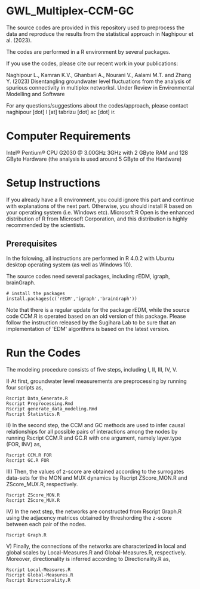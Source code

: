 # GWL_Multiplex-CCM-GC
The source codes are provided in this repository used to preprocess the data and reproduce the results from the statistical approach in Naghipour et al. (2023).

The codes are performed in a R environment by several packages.

If you use the codes, please cite our recent work in your publications:

Naghipour L., Kamran K.V., Ghanbari A., Nourani V., Aalami M.T. and Zhang Y. (2023) Disentangling groundwater level fluctuations from the analysis of spurious connectivity in multiplex networksl. Under Review in Environmental Modelling and Software 

For any questions/suggestions about the codes/approach, please contact naghipour [dot] l [at] tabrizu [dot] ac [dot] ir.

# Computer Requirements
Intel® Pentium® CPU G2030 @ 3.00GHz 3GHz with 2 GByte RAM and 128 GByte Hardware (the analysis is used around 5 GByte of the Hardware)

# Setup Instructions
If you already have a R environment, you could ignore this part and continue with explanations of the next part. Otherwise, you should install R based on your operating system (i.e. Windows etc). Microsoft R Open is the enhanced distribution of R from Microsoft Corporation, and this distribution is highly recommended by the scientists.  

## Prerequisites
In the folowing, all instructions are performed in R 4.0.2 with Ubuntu desktop operating system (as well as Windows 10). 

The source codes need several packages, including rEDM, igraph, brainGraph.

```{r}
# install the packages
install.packages(c('rEDM','igraph','brainGraph'))
```

Note that there is a regular update for the package rEDM, while the source code CCM.R is operated based on an old version of this package. Please follow the instruction released by the Sugihara Lab to be sure that an implementation of 'EDM' algorithms is based on the latest version. 

# Run the Codes
The modeling procedure consists of five steps, including I, II, III, IV, V.

I) At first, groundwater level measurements are preprocessing by running four scripts as,

```{r}
Rscript Data_Generate.R
Rscript Preprocessing.Rmd
Rscript generate_data_modeling.Rmd
Rscript Statistics.R
```

II) In the second step, the CCM and GC methods are used to infer causal relationships for all possible pairs of interactions among the nodes by running Rscript CCM.R and GC.R with one argument, namely layer.type (FOR, INV) as,

```{r}
Rscript CCM.R FOR
Rscript GC.R FOR
```

III) Then, the values of z-score are obtained according to the surrogates data-sets for the MON and MUX dynamics by Rscript ZScore_MON.R and ZScore_MUX.R, respectively. 

```{r}
Rscript ZScore_MON.R 
Rscript ZScore_MUX.R 
```

IV) In the next step, the networks are constructed from Rscript Graph.R using the adjacency matrices obtained by threshording the z-score between each pair of the nodes.

```{r}
Rscript Graph.R
```

V) Finally, the connections of the networks are characterized in local and global scales by Local-Measures.R and Global-Measures.R, respectively. Moreover, directionality is inferred according to Directionality.R as,

```{r}
Rscript Local-Measures.R 
Rscript Global-Measures.R 
Rscript Directionality.R
```
